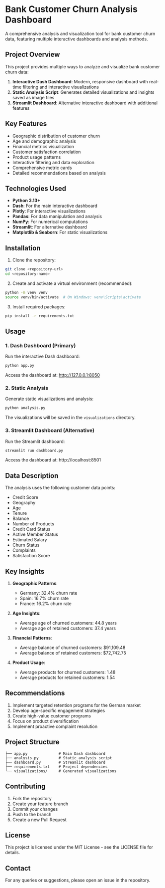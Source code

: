 # Bank Customer Churn Analysis Dashboard

A comprehensive analysis and visualization tool for bank customer churn data, featuring multiple interactive dashboards and analysis methods.

## Project Overview

This project provides multiple ways to analyze and visualize bank customer churn data:
1. **Interactive Dash Dashboard**: Modern, responsive dashboard with real-time filtering and interactive visualizations
2. **Static Analysis Script**: Generates detailed visualizations and insights saved as image files
3. **Streamlit Dashboard**: Alternative interactive dashboard with additional features

## Key Features

- Geographic distribution of customer churn
- Age and demographic analysis
- Financial metrics visualization
- Customer satisfaction correlation
- Product usage patterns
- Interactive filtering and data exploration
- Comprehensive metric cards
- Detailed recommendations based on analysis

## Technologies Used

- **Python 3.13+**
- **Dash**: For the main interactive dashboard
- **Plotly**: For interactive visualizations
- **Pandas**: For data manipulation and analysis
- **NumPy**: For numerical computations
- **Streamlit**: For alternative dashboard
- **Matplotlib & Seaborn**: For static visualizations

## Installation

1. Clone the repository:
```bash
git clone <repository-url>
cd <repository-name>
```

2. Create and activate a virtual environment (recommended):
```bash
python -m venv venv
source venv/bin/activate  # On Windows: venv\Scripts\activate
```

3. Install required packages:
```bash
pip install -r requirements.txt
```

## Usage

### 1. Dash Dashboard (Primary)
Run the interactive Dash dashboard:
```bash
python app.py
```
Access the dashboard at: http://127.0.0.1:8050

### 2. Static Analysis
Generate static visualizations and analysis:
```bash
python analysis.py
```
The visualizations will be saved in the `visualizations` directory.

### 3. Streamlit Dashboard (Alternative)
Run the Streamlit dashboard:
```bash
streamlit run dashboard.py
```
Access the dashboard at: http://localhost:8501

## Data Description

The analysis uses the following customer data points:
- Credit Score
- Geography
- Age
- Tenure
- Balance
- Number of Products
- Credit Card Status
- Active Member Status
- Estimated Salary
- Churn Status
- Complaints
- Satisfaction Score

## Key Insights

1. **Geographic Patterns**: 
   - Germany: 32.4% churn rate
   - Spain: 16.7% churn rate
   - France: 16.2% churn rate

2. **Age Insights**:
   - Average age of churned customers: 44.8 years
   - Average age of retained customers: 37.4 years

3. **Financial Patterns**:
   - Average balance of churned customers: $91,109.48
   - Average balance of retained customers: $72,742.75

4. **Product Usage**:
   - Average products for churned customers: 1.48
   - Average products for retained customers: 1.54

## Recommendations

1. Implement targeted retention programs for the German market
2. Develop age-specific engagement strategies
3. Create high-value customer programs
4. Focus on product diversification
5. Implement proactive complaint resolution

## Project Structure

```
├── app.py              # Main Dash dashboard
├── analysis.py         # Static analysis script
├── dashboard.py        # Streamlit dashboard
├── requirements.txt    # Project dependencies
└── visualizations/     # Generated visualizations
```

## Contributing

1. Fork the repository
2. Create your feature branch
3. Commit your changes
4. Push to the branch
5. Create a new Pull Request

## License

This project is licensed under the MIT License - see the LICENSE file for details.

## Contact

For any queries or suggestions, please open an issue in the repository. 
